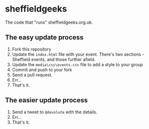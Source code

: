 sheffieldgeeks
==============

The code that "runs" sheffieldgeeks.org.uk.

## The easy update process

1. Fork this repository
1. Update the `index.html` file with your event. There's two sections - Sheffield events, and those further afield.
1. Update the `media\css\events.css` file to add a style to your group
1. Commit and push to your fork
1. Send a pull request.
1. Err...
1. That's it.

## The easier update process

1. Send a tweet to `@devolute` with the details.
1. Err…
1. That's it.
